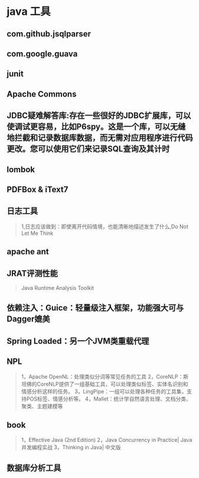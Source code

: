 # java 工具

## com.github.jsqlparser

## com.google.guava

## junit

## Apache Commons

## JDBC疑难解答库:存在一些很好的JDBC扩展库，可以使调试更容易，比如P6spy。这是一个库，可以无缝地拦截和记录数据库数据，而无需对应用程序进行代码更改。您可以使用它们来记录SQL查询及其计时

## lombok

## PDFBox & iText7

## 日志工具
>1,日志应该做到：即使离开代码情境，也能清晰地描述发生了什么,Do Not Let Me Think

## apache ant

## JRAT评测性能 
>Java Runtime Analysis Toolkit

## 依赖注入：Guice：轻量级注入框架，功能强大可与Dagger媲美

## Spring Loaded：另一个JVM类重载代理

## NPL
>1，Apache OpenNL：处理类似分词等常见任务的工具
>2，CoreNLP：斯坦佛的CoreNLP提供了一组基础工具，可以处理类似标签、实体名识别和情感分析这样的任务。
>3，LingPipe：一组可以处理各种任务的工具集，支持POS标签、情感分析等。
>4，Mallet：统计学自然语言处理、文档分类、聚类、主题建模等

## book
>1，Effective Java (2nd Edition)
>2，Java Concurrency in Practice| Java并发编程实战
>3，Thinking in Java| 中文版

## 数据库分析工具